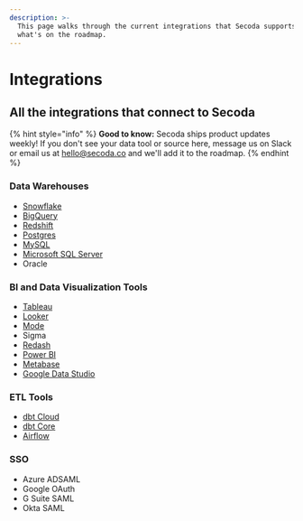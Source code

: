 ```yaml
---
description: >-
  This page walks through the current integrations that Secoda supports and
  what's on the roadmap.
---
```


# Integrations

## All the integrations that connect to Secoda

{% hint style="info" %}
**Good to know:** Secoda ships product updates weekly! If you don't see your data tool or source here, message us on Slack or email us at hello@secoda.co and we'll add it to the roadmap.&#x20;
{% endhint %}

### Data Warehouses

* [Snowflake](snowflake.md)
* [BigQuery](big-query.md)
* [Redshift](redshift.md)
* [Postgres](postgres.md)
* [MySQL](microsoft-sql-server.md)
* [Microsoft SQL Server](microsoft-sql-server.md)
* Oracle

### BI and Data Visualization Tools

* [Tableau](tableau.md)&#x20;
* [Looker](looker.md)
* [Mode](mode.md)&#x20;
* Sigma&#x20;
* [Redash](redash.md)
* [Power BI ](power-bi.md)
* [Metabase](metabase.md)
* [Google Data Studio](google-data-studio.md)

### ETL Tools

* [dbt Cloud](dbt.md)
* [dbt Core](dbt-core.md)
* [Airflow](airflow.md)

### SSO

* Azure ADSAML&#x20;
* Google OAuth
* G Suite SAML
* Okta SAML

